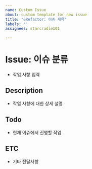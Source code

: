 ```yaml
---
name: Custom Issue
about: custom template for new issue
title: "♻️Refactor: 이슈 제목"
labels: ''
assignees: starcradle101

---
```


# Issue: 이슈 분류
* 작업 사항 입력

## Description
* 작업 사항에 대한 상세 설명

## Todo
* 현재 이슈에서 진행할 작업

## ETC
* 기타 전달사항

